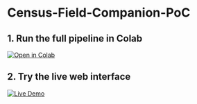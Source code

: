 # Census-Field-Companion-PoC

## 1. Run the full pipeline in Colab

[![Open in Colab](https://colab.research.google.com/assets/colab-badge.svg)](https://colab.research.google.com/github/Vaibhav-Shastri/census-field-companion-PoC/blob/main/PoC_ORGI_Census_Field_Companion.ipynb)

## 2. Try the live web interface

[![Live Demo](https://img.shields.io/badge/Live–Demo–blue)](https://census-field-companion-poc-ikkk377l2xgfgmmrz74xmm.streamlit.app/)
